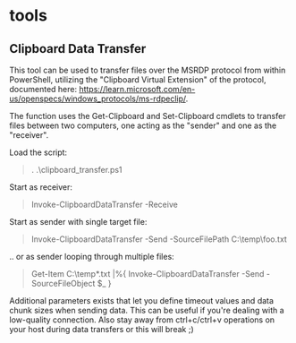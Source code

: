 # tools
## Clipboard Data Transfer
This tool can be used to transfer files over the MSRDP protocol from within PowerShell, utilizing the "Clipboard Virtual Extension" of the protocol, documented here: https://learn.microsoft.com/en-us/openspecs/windows_protocols/ms-rdpeclip/.

The function uses the Get-Clipboard and Set-Clipboard cmdlets to transfer files between two computers, one acting as the "sender" and one as the "receiver".

Load the script:
>. .\clipboard_transfer.ps1

Start as receiver:
>Invoke-ClipboardDataTransfer -Receive

Start as sender with single target file:
>Invoke-ClipboardDataTransfer -Send -SourceFilePath C:\temp\foo.txt

.. or as sender looping through multiple files:
>Get-Item C:\temp\*.txt |%{ Invoke-ClipboardDataTransfer -Send -SourceFileObject $_ }

Additional parameters exists that let you define timeout values and data chunk sizes when sending data. This can be useful if you're dealing with a low-quality connection. Also stay away from ctrl+c/ctrl+v operations on your host during data transfers or this will break ;)